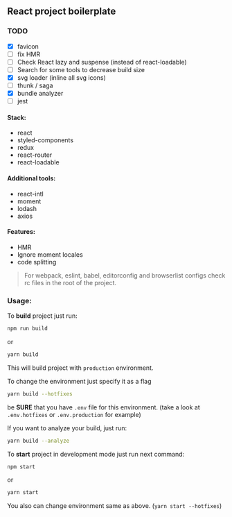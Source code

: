 ## React project boilerplate

### TODO

- [x] favicon
- [ ] fix HMR
- [ ] Check React lazy and suspense (instead of react-loadable)
- [ ] Search for some tools to decrease build size
- [x] svg loader (inline all svg icons)
- [ ] thunk / saga
- [x] bundle analyzer
- [ ] jest

#### Stack:

- react
- styled-components
- redux
- react-router
- react-loadable

#### Additional tools:
- react-intl
- moment
- lodash
- axios


#### Features:
  - HMR
  - Ignore moment locales
  - code splitting

> For webpack, eslint, babel, editorconfig and browserlist configs check rc files in the root of the project.

### Usage:

To **build** project just run:
```bash
npm run build
```

or

```bash
yarn build
```

This will build project with `production` environment.

To change the environment just specify it as a flag
```bash
yarn build --hotfixes
```

be **SURE** that you have `.env` file for this environment. (take a look at `.env.hotfixes` or `.env.production` for example)

If you want to analyze your build, just run:
```bash
yarn build --analyze
```

To **start** project in development mode just run next command:

```bash
npm start
```

or

```bash
yarn start
```

You also can change environment same as above. (`yarn start --hotfixes`)
